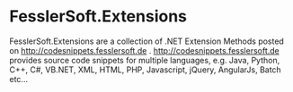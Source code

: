FesslerSoft.Extensions
==============

FesslerSoft.Extensions are a collection of .NET Extension Methods posted on http://codesnippets.fesslersoft.de .
http://codesnippets.fesslersoft.de provides source code snippets for multiple languages, e.g. Java, Python, C++, C#, VB.NET, XML, HTML, PHP, Javascript, jQuery, AngularJs, Batch etc...
